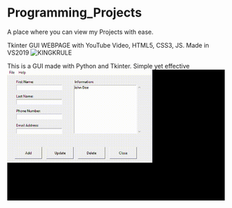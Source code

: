 # Programming_Projects
A place where you can view my Projects with ease.

Tkinter GUI
WEBPAGE with YouTube Video, HTML5, CSS3, JS. Made in VS2019
![KINGKRULE](King.gif)

This is a GUI made with Python and Tkinter. 
Simple yet effective
![TkinterGUI](Tkin.gif)
